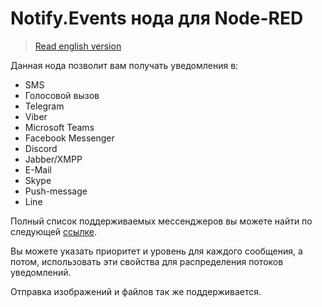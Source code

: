 # Notify.Events нода для Node-RED

> [Read english version](README.md)

Данная нода позволит вам получать уведомления в:
* SMS
* Голосовой вызов
* Telegram
* Viber
* Microsoft Teams
* Facebook Messenger
* Discord
* Jabber/XMPP
* E-Mail
* Skype
* Push-message
* Line

Полный список поддерживаемых мессенджеров вы можете найти по следующей [ссылке](https://notify.events/features).

Вы можете указать приоритет и уровень для каждого сообщения, а потом, использовать эти свойства для распределения потоков уведомлений.

Отправка изображений и файлов так же поддерживается.

